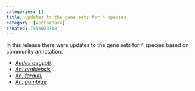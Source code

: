 ```yaml
---
categories: []
title: updates to the gene sets for 4 species
category: [VectorBase]
created: 1556039718
---
```

In this release there were updates to the gene sets for 4 species based on community annotation: 
<ul> 
<em>
<li><a href="https://www.vectorbase.org/organisms/aedes-aegypti">Aedes aegypti</a>,</li> 
<li><a href="https://www.vectorbase.org/organisms/anopheles-arabiensis">An. arabiensis</a>,</li> 
<li><a href="https://www.vectorbase.org/organisms/anopheles-farauti">An. farauti</a>,  </li> 
<li><a href="https://www.vectorbase.org/organisms/anopheles-gambiae">An. gambiae</a></li> 
</em>
</ul>




